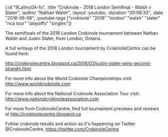 {:id "9La1mc0A-fo",
 :title "Crokinole - 2018 London Semifinal - Walsh v Slater",
 :author "Nathan Walsh",
 :layout :youtube,
 :duration "00:08:33",
 :date "2018-05-06",
 :youtube-tags
 ["crokinole"
  "2018"
  "london"
  "walsh"
  "slater"
  "nca tour"
  "playoffs"
  "singles"]}


The semifinals of the 2018 London Crokinole tournament between Nathan Walsh and Justin Slater, from London, Ontario.

A full writeup of the 2018 London tournament by CrokinoleCentre can be found here:

http://crokinolecentre.blogspot.ca/2018/03/justin-slater-wins-second-straight.html

For more info about the World Crokinole Championships visit: http://www.worldcrokinole.com

For more info about the National Crokinole Association Tour visit: http://www.nationalcrokinoleassociation.com

For more from CrokinoleCentre, find full tournament previews and reviews at http://crokinolecentre.blogspot.ca

Follow crokinole results and action as it's happening on Twitter @CrokinoleCentre, https://twitter.com/CrokinoleCentre
